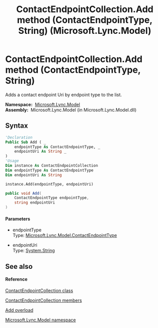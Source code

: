 ﻿---
title: ContactEndpointCollection.Add method (ContactEndpointType, String) (Microsoft.Lync.Model)
TOCTitle: Add method (ContactEndpointType, String)
ms:assetid: M:Microsoft.Lync.Model.ContactEndpointCollection.Add(Microsoft.Lync.Model.ContactEndpointType,System.String)_DI_3_UC_OCS14MrefLyncWPF
ms:mtpsurl: https://msdn.microsoft.com/en-us/library/microsoft.lync.model.contactendpointcollection.add(v=office.15)
ms:contentKeyID: 48595347
ms.date: 07/28/2014
mtps_version: v=office.15
dev_langs:
- vb
- csharp
---

# ContactEndpointCollection.Add method (ContactEndpointType, String)

Adds a contact endpoint Uri by endpoint type to the list.

**Namespace:**  [Microsoft.Lync.Model](microsoft-lync-model-namespace_2.md)  
**Assembly:**  Microsoft.Lync.Model (in Microsoft.Lync.Model.dll)

## Syntax

``` vb
'Declaration
Public Sub Add ( _
    endpointType As ContactEndpointType, _
    endpointUri As String _
)
'Usage
Dim instance As ContactEndpointCollection
Dim endpointType As ContactEndpointType
Dim endpointUri As String

instance.Add(endpointType, endpointUri)
```

``` csharp
public void Add(
    ContactEndpointType endpointType,
    string endpointUri
)
```

#### Parameters

  - endpointType  
    Type: [Microsoft.Lync.Model.ContactEndpointType](contactendpointtype-enumeration-microsoft-lync-model_2.md)  

<!-- end list -->

  - endpointUri  
    Type: [System.String](http://msdn2.microsoft.com/en-us/library/s1wwdcbf)  

## See also

#### Reference

[ContactEndpointCollection class](contactendpointcollection-class-microsoft-lync-model_2.md)

[ContactEndpointCollection members](contactendpointcollection-members-microsoft-lync-model_2.md)

[Add overload](contactendpointcollection-add-method-microsoft-lync-model_2.md)

[Microsoft.Lync.Model namespace](microsoft-lync-model-namespace_2.md)

